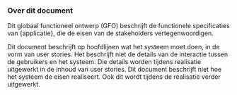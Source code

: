### Over dit document

Dit globaal functioneel ontwerp (GFO) beschrijft de functionele specificaties van {applicatie}, die de eisen van de stakeholders vertegenwoordigen. 

Dit document beschrijft op hoofdlijnen wat het systeem moet doen, in de vorm van user stories. Het beschrijft niet de details van de interactie tussen de gebruikers en het systeem. Die details worden tijdens realisatie uitgewerkt in de inhoud van user stories. Dit document beschrijft niet hoe het systeem de eisen realiseert. Ook dit wordt tijdens de realisatie verder uitgewerkt.
